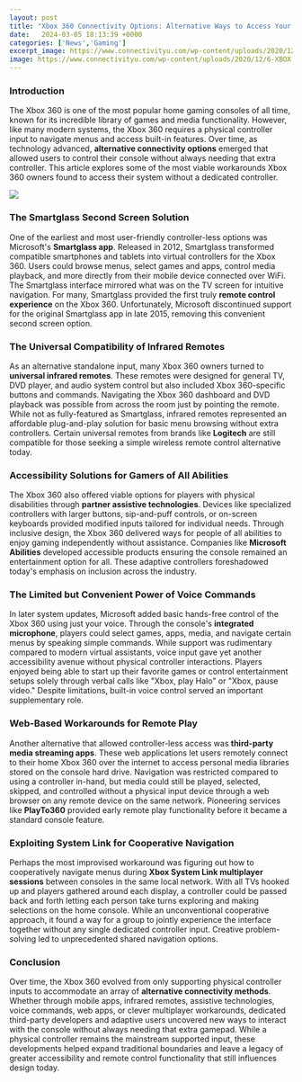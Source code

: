 ```yaml
---
layout: post
title: "Xbox 360 Connectivity Options: Alternative Ways to Access Your Console Without a Controller"
date:   2024-03-05 18:13:39 +0000
categories: ['News','Gaming']
excerpt_image: https://www.connectivityu.com/wp-content/uploads/2020/12/6-XBOX.jpg
image: https://www.connectivityu.com/wp-content/uploads/2020/12/6-XBOX.jpg
---
```


### Introduction
The Xbox 360 is one of the most popular home gaming consoles of all time, known for its incredible library of games and media functionality. However, like many modern systems, the Xbox 360 requires a physical controller input to navigate menus and access built-in features. Over time, as technology advanced, **alternative connectivity options** emerged that allowed users to control their console without always needing that extra controller. This article explores some of the most viable workarounds Xbox 360 owners found to access their system without a dedicated controller.

![](https://www.connectivityu.com/wp-content/uploads/2020/12/6-XBOX.jpg)
### The Smartglass Second Screen Solution  
One of the earliest and most user-friendly controller-less options was Microsoft's **Smartglass app**. Released in 2012, Smartglass transformed compatible smartphones and tablets into virtual controllers for the Xbox 360. Users could browse menus, select games and apps, control media playback, and more directly from their mobile device connected over WiFi. The Smartglass interface mirrored what was on the TV screen for intuitive navigation. For many, Smartglass provided the first truly **remote control experience** on the Xbox 360. Unfortunately, Microsoft discontinued support for the original Smartglass app in late 2015, removing this convenient second screen option. 
### The Universal Compatibility of Infrared Remotes
As an alternative standalone input, many Xbox 360 owners turned to **universal infrared remotes**. These remotes were designed for general TV, DVD player, and audio system control but also included Xbox 360-specific buttons and commands. Navigating the Xbox 360 dashboard and DVD playback was possible from across the room just by pointing the remote. While not as fully-featured as Smartglass, infrared remotes represented an affordable plug-and-play solution for basic menu browsing without extra controllers. Certain universal remotes from brands like **Logitech** are still compatible for those seeking a simple wireless remote control alternative today.
### Accessibility Solutions for Gamers of All Abilities  
The Xbox 360 also offered viable options for players with physical disabilities through **partner assistive technologies**. Devices like specialized controllers with larger buttons, sip-and-puff controls, or on-screen keyboards provided modified inputs tailored for individual needs. Through inclusive design, the Xbox 360 delivered ways for people of all abilities to enjoy gaming independently without assistance. Companies like **Microsoft Abilities** developed accessible products ensuring the console remained an entertainment option for all. These adaptive controllers foreshadowed today's emphasis on inclusion across the industry.
### The Limited but Convenient Power of Voice Commands
In later system updates, Microsoft added basic hands-free control of the Xbox 360 using just your voice. Through the console's **integrated microphone**, players could select games, apps, media, and navigate certain menus by speaking simple commands. While support was rudimentary compared to modern virtual assistants, voice input gave yet another accessibility avenue without physical controller interactions. Players enjoyed being able to start up their favorite games or control entertainment setups solely through verbal calls like "Xbox, play Halo" or "Xbox, pause video." Despite limitations, built-in voice control served an important supplementary role.
### Web-Based Workarounds for Remote Play 
Another alternative that allowed controller-less access was **third-party media streaming apps**. These web applications let users remotely connect to their home Xbox 360 over the internet to access personal media libraries stored on the console hard drive. Navigation was restricted compared to using a controller in-hand, but media could still be played, selected, skipped, and controlled without a physical input device through a web browser on any remote device on the same network. Pioneering services like **PlayTo360** provided early remote play functionality before it became a standard console feature.
### Exploiting System Link for Cooperative Navigation 
Perhaps the most improvised workaround was figuring out how to cooperatively navigate menus during **Xbox System Link multiplayer sessions** between consoles in the same local network. With all TVs hooked up and players gathered around each display, a controller could be passed back and forth letting each person take turns exploring and making selections on the home console. While an unconventional cooperative approach, it found a way for a group to jointly experience the interface together without any single dedicated controller input. Creative problem-solving led to unprecedented shared navigation options.
### Conclusion 
Over time, the Xbox 360 evolved from only supporting physical controller inputs to accommodate an array of **alternative connectivity methods**. Whether through mobile apps, infrared remotes, assistive technologies, voice commands, web apps, or clever multiplayer workarounds, dedicated third-party developers and adaptive users uncovered new ways to interact with the console without always needing that extra gamepad. While a physical controller remains the mainstream supported input, these developments helped expand traditional boundaries and leave a legacy of greater accessibility and remote control functionality that still influences design today.